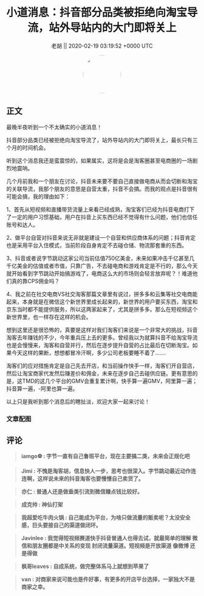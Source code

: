 <h1 align="center">小道消息：抖音部分品类被拒绝向淘宝导流，站外导站内的大门即将关上</h1>




<p align="center">
    <a>老胡 || 2020-02-19 03:19:52 &#43;0000 UTC</a>
</p>

<div align="center">
    <img src="https://images.zsxq.com/FkL8TTYqxoK1VeXNIv84v4VZ-b4m?e=1590940799&amp;token=kIxbL07-8jAj8w1n4s9zv64FuZZNEATmlU_Vm6zD:ndIbe--MM_D-FxGL29d-OiS-vTM=" width="100" height="100" style="border:1px solid;border-radius:50%; color:#ffffff"/>
</div>




## 正文

<div>
最晚半夜听到一个不太确实的小道消息！

抖音部分品类已经被拒绝向淘宝导流了，站外导站内的大门即将关上，最长只有三个月的时间机会。

听到这个消息我还是蛮震惊的，如果属实，这将是会是淘客圈甚至电商圈的一场剧烈地震呐。

几个月前我和一个朋友在讨论，抖音未来要不要自己直接做电商从而会切断和淘宝的关联导流，我那个朋友的意思是自营太重，抖音不会搞。而我的观点是抖音很有可能会搞，我的理由如下：

1、首先从短视频和直播带货流量上来看已经成熟，淘宝客们已经为抖音电商打下了一定的用户习惯基础，用户在抖音上买东西已经不觉得有什么问题，他们也信任账号和达人。

2、做平台自营对抖音来说无非就是建设一个自营和供应商体系的问题；抖音肯定也是采用平台入住模式，当前阶段自身肯定不去碰仓储、物流那套重的东西。

3、抖音或者说字节跳动这家公司当前估值750亿美金，未来如果冲击千亿甚至几千亿美金的估值或者市值，只靠广告，不去碰电商和游戏肯定是不行的，那么今天就开始看到字节跳动开始搞游戏了，电商这么大的市场则会轻言放弃呢？！难道他们真的靠CPS佣金吗？

4、我之前在社交电商VS社交淘客那篇文章里有说过，拼多多和云集等社交电商能起来，本身就是在微信这个新世界里成长起来的，新世界的用户要买东西，淘宝和京东当时都不能提供服务，所以这两家起来了，尤其是拼多多。那么在短视频这个新世界里，也一样存在这样的机会。


想到这里还是很恐怖的，真要是这样对我们淘客们来说是一个非常大的挑战，抖音淘客去年赚钱的不少，今年重兵压上去的更多。曾经我以为就算抖音不给淘宝导流也是会慢慢来，淘客和自营并行，然后在逐步提升自营的占比最后在切断淘宝。如果今天这样的果断，想想都冒冷汗啊，多少公司老板要睡不着了.......

淘客们的应对措施肯定是自己先去开店，和当前操作快手一样，淘客们开自营店，然后让淘宝商家代发然后赚差价和佣金，未来在逐步自己去碰供应链。更有意思的是，这TMD的这几个平台的GMV会重复累计啊，快手算一遍GMV，阿里算一遍；抖音算一遍，-阿里也算一遍。

以上只是我听到那个消息后的瞎扯淡，欢迎大家一起来讨论！
</div>

### 文章配图

<div class="image" align="center">

</div>


## 评论

<div align="left">
<div>

<blockquote >
<span> <strong>iamgo⚽ : 字节一直有自己鲁班平台，现在主要搞二类，未来会正规化吧 </strong></span>
</blockquote>

<blockquote >
<span> <strong>Jimi : 不愧是淘客胡，信息快人一步，思考也很深入。字节跳动最近动作连连啊，这样说未来的抖音淘客也要慢慢自己卖货了。 </strong></span>
</blockquote>

<blockquote >
<span> <strong>亦仁 : 普通人还是做垂类引流到微信赚点钱比较好。 </strong></span>
</blockquote>

<blockquote >
<span> <strong>成克帅 : 神仙打架 </strong></span>
</blockquote>

<blockquote >
<span> <strong>我超爱吃牛肉火锅 : 自己能成为平台，为啥只做流量的贩卖呢？太没安全感，巨头要接自己的渠道做闭环。 </strong></span>
</blockquote>

<blockquote >
<span> <strong>Javinlee : 我觉得短视频赛道快手抖音普通人也得去试，就最简单的理解 微信和朋友圈都是中关系的变现 封闭流量渠道。短视频是开放渠道 像微博 还是得做 </strong></span>
</blockquote>

<blockquote >
<span> <strong>枫哥leaves : 自成系统，做完整体系马上就想到苹果了 </strong></span>
</blockquote>

<blockquote >
<span> <strong>van : 对商家来说可能也是件好事，有更多的开店平台选择，一家独大不是商家之幸。 </strong></span>
</blockquote>

</div>
</div>